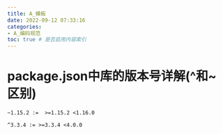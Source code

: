 ```yaml
---
title: A_模板
date: 2022-09-12 07:33:16
categories:
- A_编码规范
toc: true # 是否启用内容索引
---
```


# package.json中库的版本号详解(^和~区别)

```
~1.15.2 :=  >=1.15.2 <1.16.0     

^3.3.4 := >=3.3.4 <4.0.0
```

